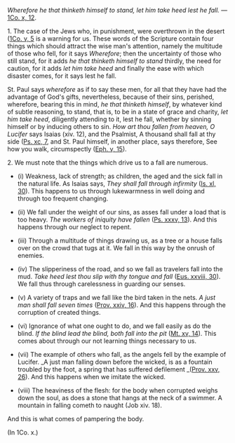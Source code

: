 
_Wherefore he that thinketh himself to stand, let him take heed lest he fall._ — [1Co. x, 12](https://vulgata.online/bible/1Co.x?ed=DR2&vfn=DR2.1Co.x.12:vs).

1\. The case of the Jews who, in punishment, were overthrown in the desert ([1Co. v, 5](https://vulgata.online/bible/1Co.5?ed=DR2&vfn=DR2.ibid.v.5:vs) is a warning for us. These words of the Scripture contain four things which should attract the wise man's attention, namely the multitude of those who fell, for it says _Wherefore_; then the uncertainty of those who still stand, for it adds _he that thinketh himself to stand_ thirdly, the need for caution, for it adds _let him take heed_ and finally the ease with which disaster comes, for it says lest he fall.

St. Paul says _wherefore_ as if to say these men, for all that they have had the advantage of God's gifts, nevertheless, because of their sins, perished, wherefore, bearing this in mind, _he that thinketh himself_, by whatever kind of subtle reasoning, to stand, that is, to be in a state of grace and charity, _let him take heed_, diligently attending to it, lest he fall, whether by sinning himself or by inducing others to sin. _How art thou fallen from heaven, O Lucifer_ says Isaias (xiv. 12), and the Psalmist, A thousand shall fall at thy side ([Ps. xc, 7](https://vulgata.online/bible/Ps.xc?ed=DR2&vfn=DR2.Ps.xc.7:vs), and St. Paul himself, in another place, says therefore, See how you walk, circumspectly ([Eph. v, 15](https://vulgata.online/bible/Eph.v?ed=DR2&vfn=DR2.Eph.v.15:vs)).

2\. We must note that the things which drive us to a fall are numerous.

- (i) Weakness, lack of strength; as children, the aged and the sick fall in the natural life. As Isaias says, _They shall fall through infirmity_ ([Is. xl, 30](https://vulgata.online/bible/Is.xl?ed=DR2&vfn=DR2.Is.xl.30:vs)). This happens to us through lukewarmness in well doing and through too frequent changing.

- (ii) We fall under the weight of our sins, as asses fall under a load that is too heavy. _The workers of iniquity have fallen_ ([Ps. xxxv, 13](https://vulgata.online/bible/Ps.xxxv?ed=DR2&vfn=DR2.Ps.xxxv.13:vs)). And this happens through our neglect to repent.

- (iii) Through a multitude of things drawing us, as a tree or a house falls over on the crowd that tugs at it. We fall in this way by the onrush of enemies.

- (iv) The slipperiness of the road, and so we fall as travelers fall into the mud. _Take heed lest thou slip with thy tongue and fall_ ([Eus. xxviii, 30](https://vulgata.online/bible/Eus.xxviii?ed=DR2&vfn=DR2.Eus.xxviii.30:vs)). We fall thus through carelessness in guarding our senses.

- (v) A variety of traps and we fall like the bird taken in the nets. _A just man shall fall seven times_ ([Prov. xxiv, 16](https://vulgata.online/bible/Prov.xxiv?ed=DR2&vfn=DR2.Prov.xxiv.16:vs)). And this happens through the corruption of created things.

- (vi) Ignorance of what one ought to do, and we fall easily as do the blind. _If the blind lead the blind, both fall into the pit_ ([Mt. xv, 14](https://vulgata.online/bible/Mt.xv?ed=DR2&vfn=DR2.Mt.xv.14:vs)). This comes about through our not learning things necessary to us.

- (vii) The example of others who fall, as the angels fell by the example of Lucifer. _A just man falling down before the wicked, is as a fountain troubled by the foot, a spring that has suffered defilement _([Prov. xxv, 26](https://vulgata.online/bible/Prov.xxv?ed=DR2&vfn=DR2.Prov.xxv.26:vs)). And this happens when we imitate the wicked.

- (viii) The heaviness of the flesh: for the body when corrupted weighs down the soul, as does a stone that hangs at the neck of a swimmer. A mountain in falling cometh to naught (Job xiv. 18).

And this is what comes of pampering the body.

(In 1Co. x.)

